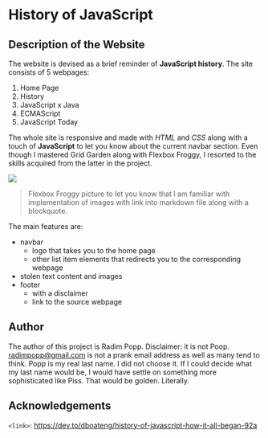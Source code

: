 # History of JavaScript

## Description of the Website

The website is devised as a brief reminder of **JavaScript history**. The site consists of 5 webpages:

1. Home Page
2. History
3. JavaScript x Java
4. ECMAScript
5. JavaScript Today

The whole site is responsive and made with _HTML_ and _CSS_ along with a touch of **JavaScript** to let you know about the current navbar section. Even though I mastered Grid Garden along with Flexbox Froggy, I resorted to the skills acquired from the latter in the project.

[![](https://flexboxfroggy.com/images/screenshot.png)](https://flexboxfroggy.com/#cs)

> Flexbox Froggy picture to let you know that I am familiar with implementation of images with link into markdown file along with a blockquote.

The main features are:

- navbar
  - logo that takes you to the home page
  - other list item elements that redirects you to the corresponding webpage
- stolen text content and images
- footer
  - with a disclaimer
  - link to the source webpage

## Author

The author of this project is Radim Popp. Disclaimer: it is not Poop. radimpopp@gmail.com is not a prank email address as well as many tend to think. Popp is my real last name. I did not choose it. If I could decide what my last name would be, I would have settle on something more sophisticated like Piss. That would be golden. Literally.

## Acknowledgements

`<link>`: <https://dev.to/dboateng/history-of-javascript-how-it-all-began-92a>
